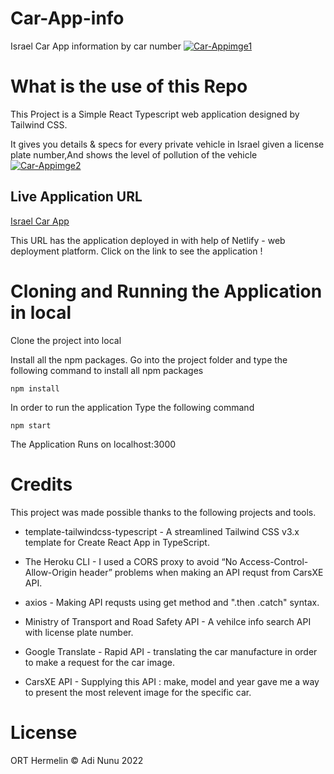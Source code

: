 # Car-App-info
Israel Car App information by car number
<a href="https://ibb.co/JKVwNXM"><img src="https://i.ibb.co/g3NLGsB/Car-Appimge1.png" alt="Car-Appimge1" border="0"></a>

# What is the use of this Repo
This Project is a Simple React Typescript web application designed by Tailwind CSS.

It gives you details & specs for every private vehicle in Israel given a license plate number,And shows the level of pollution of the vehicle
<a href="https://ibb.co/4TD0VQC"><img src="https://i.ibb.co/58zJR7C/Car-Appimge2.png" alt="Car-Appimge2" border="0"></a>

## Live Application URL
[Israel Car App](https://israel-car-app.netlify.app)

This URL has the application deployed in with help of Netlify - web deployment platform.
Click on the link to see the application !

# Cloning and Running the Application in local
Clone the project into local

Install all the npm packages. Go into the project folder and type the following command to install all npm packages

`npm install`

In order to run the application Type the following command

`npm start`

The Application Runs on localhost:3000

# Credits
This project was made possible thanks to the following projects and tools.

* template-tailwindcss-typescript - A streamlined Tailwind CSS v3.x template for Create React App in TypeScript.

* The Heroku CLI - I used a CORS proxy to avoid “No Access-Control-Allow-Origin header” problems when making an API requst from CarsXE API.

* axios - Making API requsts using get method and ".then .catch" syntax.

* Ministry of Transport and Road Safety API - A vehilce info search API with license plate number.

* Google Translate - Rapid API - translating the car manufacture in order to make a request for the car image.

* CarsXE API - Supplying this API : make, model and year gave me a way to present the most relevent image for the specific car.

# License
ORT Hermelin © Adi Nunu 2022
